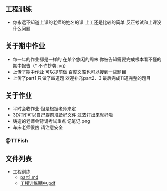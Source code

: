 ## 工程训练
- 你永远不知道上课的老师的姓名的课 上工还是比较的简单 反正考试和上课没什么问题
## 关于期中作业
- 每一年的作业都是一样的 在某个悠闲的周末 你被告知需要完成根本看不懂的期中报告（* 不许抄袭.jpg）
- 上传了期中作业 可以提前做 百度文库也可以搜到一些题目 
- 上传了part1 只做了四道题 欢迎补充part2、3 最后完成11道完整的题目
## 关于作业 
- 平时会收作业 但是根据老师来定 
- 3D打印可以自己提前准备好文件 过去打出来就好啦
- 铸造的老师会背诵考试重点 记笔记.png
- 车床老师很凶 请注意安全 

### @TTFish

## 文件列表

- 工程训练
    - [part1.md](https://github.com/QSCTech/zju-icicles/blob/master/%E5%B7%A5%E7%A8%8B%E8%AE%AD%E7%BB%83/part1.md)
    - [工程训练期中.pdf](https://github.com/QSCTech/zju-icicles/raw/master/%E5%B7%A5%E7%A8%8B%E8%AE%AD%E7%BB%83/%E5%B7%A5%E7%A8%8B%E8%AE%AD%E7%BB%83%E6%9C%9F%E4%B8%AD.pdf)
